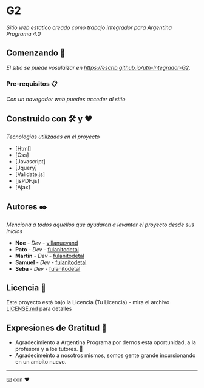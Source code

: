 # G2

_Sitio web estatico creado como trabajo integrador para Argentina Programa 4.0_

## Comenzando 🚀

_El sitio se puede vosulaizar en https://escrib.github.io/utn-Integrador-G2._

### Pre-requisitos 📋

_Con un navegador web puedes acceder al sitio_

## Construido con 🛠️ y ❤️

_Tecnologias utilizadas en el proyecto_

* [Html]
* [Css]
* [Javascript]
* [Jquery]
* [Validate.js]
* [jsPDF.js]
* [Ajax]


## Autores ✒️

_Menciona a todos aquellos que ayudaron a levantar el proyecto desde sus inicios_

* **Noe**  - *Dev* - [villanuevand](https://github.com/noe)
* **Pato** - *Dev* - [fulanitodetal](https://github.com/noe)
* **Martin** - *Dev* - [fulanitodetal](https://github.com/noe)
* **Samuel** - *Dev* - [fulanitodetal](https://github.com/noe)
* **Seba** - *Dev* - [fulanitodetal](https://github.com/noe)


## Licencia 📄

Este proyecto está bajo la Licencia (Tu Licencia) - mira el archivo [LICENSE.md](LICENSE.md) para detalles

## Expresiones de Gratitud 🎁

* Agradecimiento a Argentina Programa por dernos esta oportunidad, a la profesora y a los tutores. 📢
* Agradecimeinto a nosotros mismos, somos gente grande incursionando en un ambito nuevo.


---
⌨️ con ❤️
